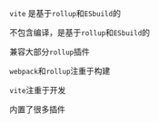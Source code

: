 `vite` 是基于`rollup`和`ESbuild`的

不包含编译，是基于`rollup`和`ESbuild`的

兼容大部分`rollup`插件

`webpack`和`rollup`注重于构建

`vite`注重于开发

内置了很多插件